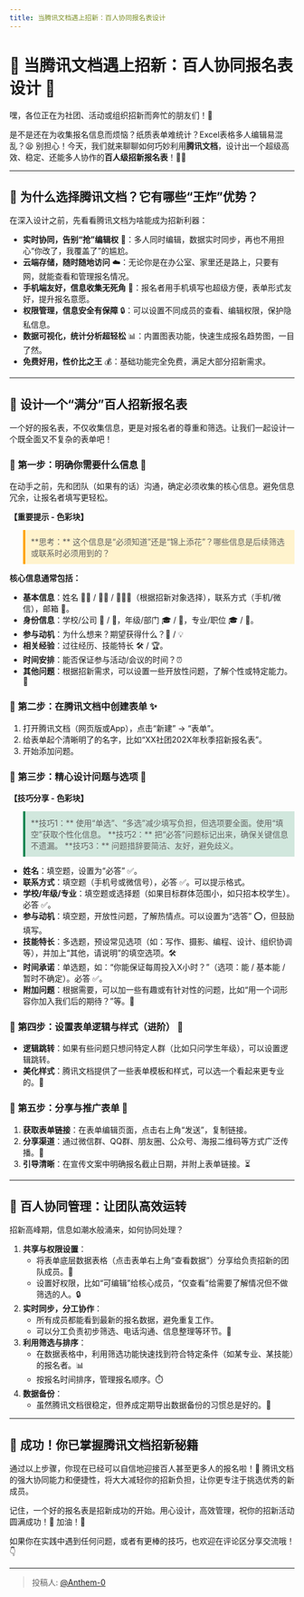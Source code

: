 ```yaml
---
title: 当腾讯文档遇上招新：百人协同报名表设计
---
```


# 🚀 当腾讯文档遇上招新：百人协同报名表设计 🎯

嘿，各位正在为社团、活动或组织招新而奔忙的朋友们！👋

是不是还在为收集报名信息而烦恼？纸质表单难统计？Excel表格多人编辑易混乱？😫 别担心！今天，我们就来聊聊如何巧妙利用**腾讯文档**，设计出一个超级高效、稳定、还能多人协作的**百人级招新报名表**！📝✨

---

## 🤔 为什么选择腾讯文档？它有哪些“王炸”优势？

在深入设计之前，先看看腾讯文档为啥能成为招新利器：

*   **实时协同，告别“抢”编辑权** 🔄：多人同时编辑，数据实时同步，再也不用担心“你改了，我覆盖了”的尴尬。
*   **云端存储，随时随地访问** ☁️：无论你是在办公室、家里还是路上，只要有网，就能查看和管理报名情况。
*   **手机端友好，信息收集无死角** 📱：报名者用手机填写也超级方便，表单形式友好，提升报名意愿。
*   **权限管理，信息安全有保障** 🔒：可以设置不同成员的查看、编辑权限，保护隐私信息。
*   **数据可视化，统计分析超轻松** 📊：内置图表功能，快速生成报名趋势图，一目了然。
*   **免费好用，性价比之王** 💰：基础功能完全免费，满足大部分招新需求。

---

## 🎨 设计一个“满分”百人招新报名表

一个好的报名表，不仅收集信息，更是对报名者的尊重和筛选。让我们一起设计一个既全面又不复杂的表单吧！

### 🔹 **第一步：明确你需要什么信息** 🤔

在动手之前，先和团队（如果有的话）沟通，确定必须收集的核心信息。避免信息冗余，让报名者填写更轻松。

**【重要提示 - 色彩块】**
<blockquote style="background-color: #FFF3CD; padding: 10px; border-left: 4px solid #FFA500;">
    **思考：** 这个信息是“必须知道”还是“锦上添花”？哪些信息是后续筛选或联系时必须用到的？
</blockquote>

**核心信息通常包括：**

*   **基本信息**：姓名 🧑‍💻 / 🧑‍🎓 / 🧑‍🤝‍🧑（根据招新对象选择），联系方式（手机/微信），邮箱 📧。
*   **身份信息**：学校/公司 🏫 / 🏢，年级/部门 🎓 / 🏢，专业/职位 🎓 / 🏢。
*   **参与动机**：为什么想来？期望获得什么？🤔 / 💡
*   **相关经验**：过往经历、技能特长 🛠️ / 🏆。
*   **时间安排**：能否保证参与活动/会议的时间？⏰
*   **其他问题**：根据招新需求，可以设置一些开放性问题，了解个性或特定能力。💬

### 🔹 **第二步：在腾讯文档中创建表单** ✨

1.  打开腾讯文档（网页版或App），点击“新建” -> “表单”。
2.  给表单起个清晰明了的名字，比如“XX社团202X年秋季招新报名表”。
3.  开始添加问题。

### 🔹 **第三步：精心设计问题与选项** 📝

**【技巧分享 - 色彩块】**
<blockquote style="background-color: #D1E7DD; padding: 10px; border-left: 4px solid #198754;">
    **技巧1：** 使用“单选”、“多选”减少填写负担，但选项要全面。使用“填空”获取个性化信息。
    **技巧2：** 把“必答”问题标记出来，确保关键信息不遗漏。
    **技巧3：** 问题措辞要简洁、友好，避免歧义。
</blockquote>

*   **姓名**：填空题，设置为“必答” ✅。
*   **联系方式**：填空题（手机号或微信号），必答 ✅。可以提示格式。
*   **学校/年级/专业**：填空题或选择题（如果目标群体范围小，如只招本校学生）。必答 ✅。
*   **参与动机**：填空题，开放性问题，了解热情点。可以设置为“选答” ⭕，但鼓励填写。
*   **技能特长**：多选题，预设常见选项（如：写作、摄影、编程、设计、组织协调等），并加上“其他，请说明”的填空选项。🛠️
*   **时间承诺**：单选题，如：“你能保证每周投入X小时？”（选项：能 / 基本能 / 暂时不确定）。必答 ✅。
*   **附加问题**：根据需要，可以加一些有趣或有针对性的问题，比如“用一个词形容你加入我们后的期待？”等。🎯

### 🔹 **第四步：设置表单逻辑与样式（进阶）** 🧠

*   **逻辑跳转**：如果有些问题只想问特定人群（比如只问学生年级），可以设置逻辑跳转。
*   **美化样式**：腾讯文档提供了一些表单模板和样式，可以选一个看起来更专业的。🎨

### 🔹 **第五步：分享与推广表单** 🚀

1.  **获取表单链接**：在表单编辑页面，点击右上角“发送”，复制链接。
2.  **分享渠道**：通过微信群、QQ群、朋友圈、公众号、海报二维码等方式广泛传播。📢
3.  **引导清晰**：在宣传文案中明确报名截止日期，并附上表单链接。⏳

---

## 🤝 百人协同管理：让团队高效运转

招新高峰期，信息如潮水般涌来，如何协同处理？

1.  **共享与权限设置**：
    *   将表单底层数据表格（点击表单右上角“查看数据”）分享给负责招新的团队成员。👥
    *   设置好权限，比如“可编辑”给核心成员，“仅查看”给需要了解情况但不做筛选的人。🔒
2.  **实时同步，分工协作**：
    *   所有成员都能看到最新的报名数据，避免重复工作。
    *   可以分工负责初步筛选、电话沟通、信息整理等环节。🔄
3.  **利用筛选与排序**：
    *   在数据表格中，利用筛选功能快速找到符合特定条件（如某专业、某技能）的报名者。📊
    *   按报名时间排序，管理报名顺序。⏱️
4.  **数据备份**：
    *   虽然腾讯文档很稳定，但养成定期导出数据备份的习惯总是好的。💾

---

## 🎉 成功！你已掌握腾讯文档招新秘籍

通过以上步骤，你现在已经可以自信地迎接百人甚至更多人的报名啦！🎉 腾讯文档的强大协同能力和便捷性，将大大减轻你的招新负担，让你更专注于挑选优秀的新成员。

记住，一个好的报名表是招新成功的开始。用心设计，高效管理，祝你的招新活动圆满成功！🚀 加油！💪

如果你在实践中遇到任何问题，或者有更棒的技巧，也欢迎在评论区分享交流哦！👇

---

> 投稿人: [@Anthem-0](https://github.com/Anthem-0)
